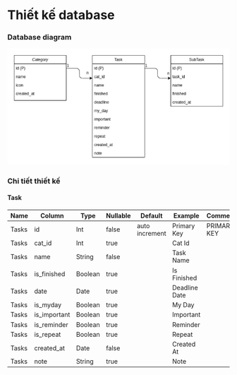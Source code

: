 # Thiết kế database

### Database diagram

![image](database-diagram.png)

### Chi tiết thiết kế

#### Task

| Name  |  Column         |  Type   |  Nullable | Default       |   Example      |  Comments   |            
|-------|-----------------|---------|-----------|---------------|----------------|-------------|
| Tasks | id              | Int     |  false    | auto increment| Primary Key    | PRIMARY KEY |
| Tasks | cat_id          | Int     |  true     |               | Cat Id         |             |
| Tasks | name            | String  |  false    |               | Task Name      |             |
| Tasks | is_finished     | Boolean |  true     |               | Is Finished    |             |
| Tasks | date            | Date    |  true     |               | Deadline Date  |             |
| Tasks | is_myday        | Boolean |  true     |               | My Day         |             |
| Tasks | is_important    | Boolean |  true     |               | Important      |             |
| Tasks | is_reminder     | Boolean |  true     |               | Reminder       |             |
| Tasks | is_repeat       | Boolean |  true     |               | Repeat         |             |
| Tasks | created_at      | Date    |  false    |               | Created At     |             |
| Tasks | note            | String  |  true     |               | Note|          |             |

